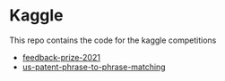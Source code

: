 # Kaggle
This repo contains the code for the kaggle competitions

- [feedback-prize-2021](https://www.kaggle.com/competitions/feedback-prize-2021)
- [us-patent-phrase-to-phrase-matching](https://www.kaggle.com/competitions/us-patent-phrase-to-phrase-matching)


